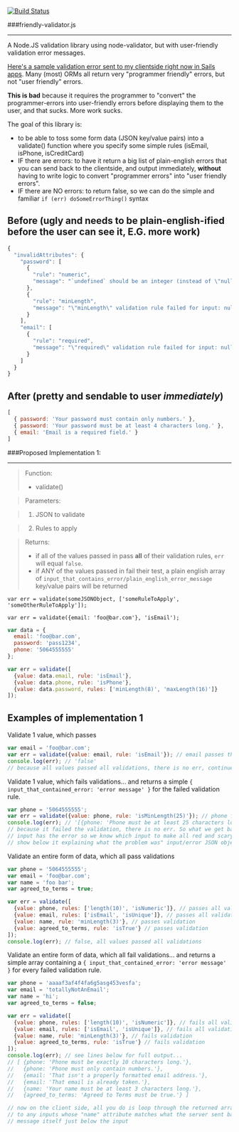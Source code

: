 [![Build Status](https://travis-ci.org/Latros/friendly-validator.js.svg?branch=master)](https://travis-ci.org/Latros/friendly-validator.js)

###friendly-validator.js
***

A Node.JS validation library using node-validator, but with user-friendly validation error messages.

[Here's a sample validation error sent to my clientside right now in Sails apps](http://puu.sh/b1grW/6233799473.png). Many (most) ORMs all return very "programmer friendly" errors, but not "user friendly" errors.

**This is bad** because it requires the programmer to "convert" the programmer-errors into user-friendly errors before displaying them to the user, and that sucks. More work sucks.

The goal of this library is:

- to be able to toss some form data (JSON key/value pairs) into a validate() function where you specify some simple rules (isEmail, isPhone, isCreditCard)
- IF there are errors: to have it return a big list of plain-english errors that you can send back to the clientside, and output immediately, **without** having to write logic to convert "programmer errors" into "user friendly errors".
- IF there are NO errors: to return false, so we can do the simple and familiar `if (err) doSomeErrorThing()` syntax 

Before (ugly and needs to be plain-english-ified before the user can see it, E.G. more work)
-------------------------------
```javascript
{
  "invalidAttributes": {
    "password": [
      {
        "rule": "numeric",
        "message": "`undefined` should be an integer (instead of \"null\", which is a object)"
      },
      {
        "rule": "minLength",
        "message": "\"minLength\" validation rule failed for input: null"
      }
    ],
    "email": [
      {
        "rule": "required",
        "message": "\"required\" validation rule failed for input: null"
      }
    ]
  }
}
```

After (pretty and sendable to user *immediately*)
-------------------------------
```javascript
[
  { password: 'Your password must contain only numbers.' },
  { password: 'Your password must be at least 4 characters long.' },
  { email: 'Email is a required field.' }
]
```


###Proposed Implementation 1:
***

> Function:
> - validate()

> Parameters:

> 1. JSON to validate

> 2. Rules to apply

> Returns:
> - if all of the values passed in pass **all** of their validation rules, `err` will equal `false`.
> - if ANY of the values passed in fail their test, a plain english array of `input_that_contains_error/plain_english_error_message` key/value pairs will be returned

`var err = validate(someJSONObject, ['someRuleToApply', 'someOtherRuleToApply']);`

`var err = validate({email: 'foo@bar.com'}, 'isEmail');`

```javascript
var data = {
  email: 'foo@bar.com',
  password: 'pass1234',
  phone: '5064555555'
};

var err = validate([
  {value: data.email, rule: 'isEmail'},
  {value: data.phone, rule: 'isPhone'},
  {value: data.password, rules: ['minLength(8)', 'maxLength(16)']}
]);
```

Examples of implementation 1
----------------------------

Validate 1 value, which passes
```javascript
var email = 'foo@bar.com';
var err = validate({value: email, rule: 'isEmail'}); // email passes this validation test
console.log(err); // 'false'
// because all values passed all validations, there is no err, continue to next code
```

Validate 1 value, which fails validations... and returns a simple  `{ input_that_contained_error: 'error message' }` for the failed validation rule.
```javascript
var phone = '5064555555';
var err = validate({value: phone, rule: 'isMinLength(25)'}); // phone fails this validation test
console.log(err); // '[{phone: 'Phone must be at least 25 characters long.'}]'
// because it failed the validation, there is no err. So what we get back is a very simple "Heres what
// input has the error so we know which input to make all red and scary, and heres the error message to
// show below it explaining what the problem was" input/error JSON object
```

Validate an entire form of data, which all pass validations
```javascript
var phone = '5064555555';
var email = 'foo@bar.com';
var name = 'foo bar';
var agreed_to_terms = true;

var err = validate([
  {value: phone, rules: ['length(10)', 'isNumeric']}, // passes all validations
  {value: email, rules: ['isEmail', 'isUnique']}, // passes all validations
  {value: name, rule: 'minLength(3)'}, // passes validation
  {value: agreed_to_terms, rule: 'isTrue'} // passes validation
]);
console.log(err); // false, all values passed all validations
```

Validate an entire form of data, which all fail validations... and returns a simple array containing a `{ input_that_contained_error: 'error message' }` for every failed validation rule.
```javascript
var phone = 'aaaaf3af4f4fa6g5asg453vesfa';
var email = 'totallyNotAnEmail';
var name = 'hi';
var agreed_to_terms = false;

var err = validate([
  {value: phone, rules: ['length(10)', 'isNumeric']}, // fails all validations
  {value: email, rules: ['isEmail', 'isUnique']}, // fails all validations
  {value: name, rule: 'minLength(3)'}, // fails validation
  {value: agreed_to_terms, rule: 'isTrue'} // fails validation
]);
console.log(err); // see lines below for full output...
// [ {phone: 'Phone must be exactly 10 characters long.'},
//   {phone: 'Phone must only contain numbers.'},
//   {email: 'That isn't a properly formatted email address.'},
//   {email: 'That email is already taken.'},
//   {name: 'Your name must be at least 3 characters long.'},
//   {agreed_to_terms: 'Agreed to Terms must be true.'} ]

// now on the client side, all you do is loop through the returned array, attaching the class of "error"
// to any inputs whose "name" attribute matches what the server sent back, and you add the actual error
// message itself just below the input
```





